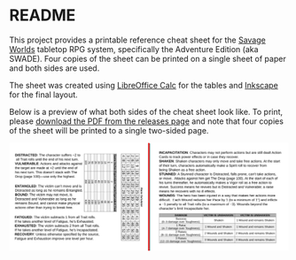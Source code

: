 # README

This project provides a printable reference cheat sheet for the [Savage Worlds](https://www.peginc.com/product-category/savage-worlds/) tabletop RPG system, specifically the Adventure Edition (aka SWADE). Four copies of the sheet can be printed on a single sheet of paper and both sides are used.

The sheet was created using [LibreOffice Calc](https://www.libreoffice.org/discover/calc/) for the tables and [Inkscape](https://inkscape.org/) for the final layout.

Below is a preview of what both sides of the cheat sheet look like. To print, please [download the PDF from the releases page](https://github.com/jeffrimko/SavageWorldsCheatSheet/releases) and note that four copies of the sheet will be printed to a single two-sided page.

![Preview](./preview-both_sides.png)
